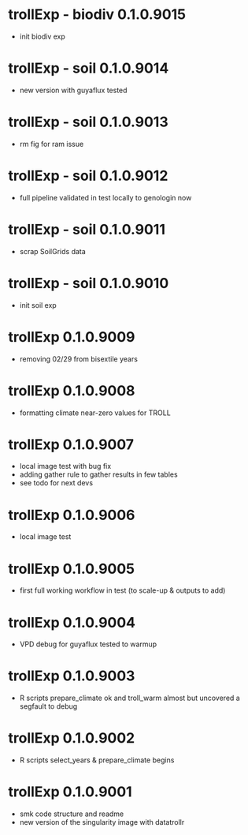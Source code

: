 # trollExp - biodiv 0.1.0.9015

-   init biodiv exp

# trollExp - soil 0.1.0.9014

-   new version with guyaflux tested

# trollExp - soil 0.1.0.9013

-   rm fig for ram issue

# trollExp - soil 0.1.0.9012

-   full pipeline validated in test locally to genologin now

# trollExp - soil 0.1.0.9011

-   scrap SoilGrids data

# trollExp - soil 0.1.0.9010

-   init soil exp

# trollExp 0.1.0.9009

-   removing 02/29 from bisextile years

# trollExp 0.1.0.9008

-   formatting climate near-zero values for TROLL

# trollExp 0.1.0.9007

-   local image test with bug fix
-   adding gather rule to gather results in few tables
-   see todo for next devs

# trollExp 0.1.0.9006

-   local image test

# trollExp 0.1.0.9005

-   first full working workflow in test (to scale-up & outputs to add)

# trollExp 0.1.0.9004

-   VPD debug for guyaflux tested to warmup

# trollExp 0.1.0.9003

-   R scripts prepare_climate ok and troll_warm almost but uncovered a segfault to debug

# trollExp 0.1.0.9002

-   R scripts select_years & prepare_climate begins

# trollExp 0.1.0.9001

-   smk code structure and readme
-   new version of the singularity image with datatrollr
